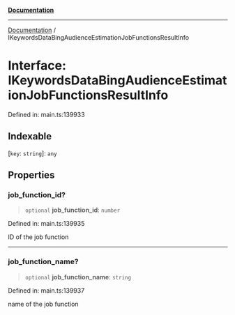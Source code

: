 [**Documentation**](../README.md)

***

[Documentation](../README.md) / IKeywordsDataBingAudienceEstimationJobFunctionsResultInfo

# Interface: IKeywordsDataBingAudienceEstimationJobFunctionsResultInfo

Defined in: main.ts:139933

## Indexable

\[`key`: `string`\]: `any`

## Properties

### job\_function\_id?

> `optional` **job\_function\_id**: `number`

Defined in: main.ts:139935

ID of the job function

***

### job\_function\_name?

> `optional` **job\_function\_name**: `string`

Defined in: main.ts:139937

name of the job function
